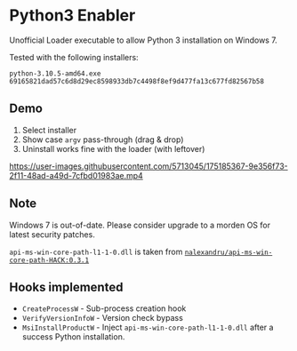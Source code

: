 # Python3 Enabler

Unofficial Loader executable to allow Python 3 installation on Windows 7.

Tested with the following installers:

```text
python-3.10.5-amd64.exe 69165821dad57c6d8d29ec8598933db7c4498f8ef9d477fa13c677fd82567b58
```

## Demo

1. Select installer
2. Show case `argv` pass-through (drag & drop)
3. Uninstall works fine with the loader (with leftover)

https://user-images.githubusercontent.com/5713045/175185367-9e356f73-2f11-48ad-a49d-7cfbd01983ae.mp4

## Note

Windows 7 is out-of-date. Please consider upgrade to a morden OS for latest security patches.

`api-ms-win-core-path-l1-1-0.dll` is taken from [`nalexandru/api-ms-win-core-path-HACK:0.3.1`][1]

[1]: https://github.com/nalexandru/api-ms-win-core-path-HACK/releases/tag/0.3.1

## Hooks implemented

- `CreateProcessW` - Sub-process creation hook
- `VerifyVersionInfoW` - Version check bypass
- `MsiInstallProductW` - Inject `api-ms-win-core-path-l1-1-0.dll` after a success Python installation.
